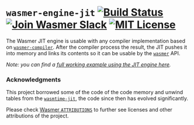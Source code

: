 # `wasmer-engine-jit` [![Build Status](https://github.com/wasmerio/wasmer-reborn/workflows/build/badge.svg?style=flat-square)](https://github.com/wasmerio/wasmer-reborn/actions?query=workflow%3Abuild) [![Join Wasmer Slack](https://img.shields.io/static/v1?label=Slack&message=join%20chat&color=brighgreen&style=flat-square)](https://slack.wasmer.io) [![MIT License](https://img.shields.io/github/license/wasmerio/wasmer.svg?style=flat-square)](https://github.com/wasmerio/wasmer/blob/master/LICENSE)

The Wasmer JIT engine is usable with any compiler implementation based
on [`wasmer-compiler`]. After the compiler process the result, the JIT
pushes it into memory and links its contents so it can be usable by
the [`wasmer`] API.

*Note: you can find a [full working example using the JIT engine
here][example].*

### Acknowledgments

This project borrowed some of the code of the code memory and unwind
tables from the [`wasmtime-jit`], the code since then has evolved
significantly.

Please check [Wasmer `ATTRIBUTIONS`] to further see licenses and other
attributions of the project.


[`wasmer-compiler`]: https://github.com/wasmerio/wasmer-reborn/tree/master/lib/compiler
[`wasmer`]: https://github.com/wasmerio/wasmer-reborn/tree/master/lib/api
[example]: https://github.com/wasmerio/wasmer-reborn/blob/master/examples/engine_jit.rs
[`wasmtime-jit`]: https://crates.io/crates/wasmtime-jit
[Wasmer `ATTRIBUTIONS`]: https://github.com/wasmerio/wasmer/blob/master/ATTRIBUTIONS.md
